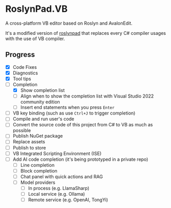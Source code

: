 # RoslynPad.VB

A cross-platform VB editor based on Roslyn and AvalonEdit.

It's a modified version of [roslynpad](https://github.com/roslynpad/roslynpad) that replaces every C# compiler usages with the use of VB compiler.

## Progress
- [x] Code Fixes
- [x] Diagnostics
- [x] Tool tips
- [ ] Completion
    - [x] Show completion list
    - [ ] Align when to show the completion list with Visual Studio 2022 community edition
    - [ ] Insert end statements when you press `Enter`
- [ ] VB key binding (such as use `Ctrl+J` to trigger completion)
- [ ] Compile and run user's code
- [ ] Convert the source code of this project from C# to VB as much as possible
- [ ] Publish NuGet package
- [ ] Replace assets
- [ ] Publish to store
- [ ] VB Integrated Scripting Environment (ISE)
- [ ] Add AI code completion (it's being prototyped in a private repo)
    - [ ] Line completion
    - [ ] Block completion
    - [ ] Chat panel with quick actions and RAG
    - [ ] Model providers
        - [ ] In process (e.g. LlamaSharp)
        - [ ] Local service (e.g. Ollama)
        - [ ] Remote service (e.g. OpenAI, TongYi)
